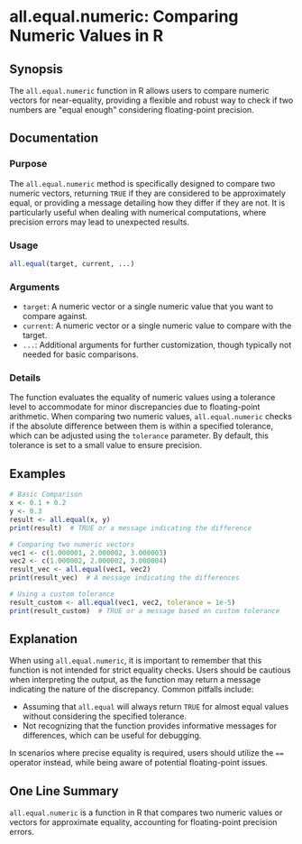 <!--
Meta Description: # all.equal.numeric: Comparing Numeric Values in R ## Synopsis The `all.equal.numeric` function in R allows users to compare numeric vectors for near-...
Meta Keywords: numeric, equal, all, tolerance, function
-->

# all.equal.numeric: Comparing Numeric Values in R

## Synopsis
The `all.equal.numeric` function in R allows users to compare numeric vectors for near-equality, providing a flexible and robust way to check if two numbers are "equal enough" considering floating-point precision.

## Documentation
### Purpose
The `all.equal.numeric` method is specifically designed to compare two numeric vectors, returning `TRUE` if they are considered to be approximately equal, or providing a message detailing how they differ if they are not. It is particularly useful when dealing with numerical computations, where precision errors may lead to unexpected results.

### Usage
```R
all.equal(target, current, ...)
```

### Arguments
- `target`: A numeric vector or a single numeric value that you want to compare against.
- `current`: A numeric vector or a single numeric value to compare with the target.
- `...`: Additional arguments for further customization, though typically not needed for basic comparisons.

### Details
The function evaluates the equality of numeric values using a tolerance level to accommodate for minor discrepancies due to floating-point arithmetic. When comparing two numeric values, `all.equal.numeric` checks if the absolute difference between them is within a specified tolerance, which can be adjusted using the `tolerance` parameter. By default, this tolerance is set to a small value to ensure precision.

## Examples
```R
# Basic Comparison
x <- 0.1 + 0.2
y <- 0.3
result <- all.equal(x, y)
print(result)  # TRUE or a message indicating the difference

# Comparing two numeric vectors
vec1 <- c(1.000001, 2.000002, 3.000003)
vec2 <- c(1.000002, 2.000002, 3.000004)
result_vec <- all.equal(vec1, vec2)
print(result_vec)  # A message indicating the differences

# Using a custom tolerance
result_custom <- all.equal(vec1, vec2, tolerance = 1e-5)
print(result_custom)  # TRUE or a message based on custom tolerance
```

## Explanation
When using `all.equal.numeric`, it is important to remember that this function is not intended for strict equality checks. Users should be cautious when interpreting the output, as the function may return a message indicating the nature of the discrepancy. Common pitfalls include:
- Assuming that `all.equal` will always return `TRUE` for almost equal values without considering the specified tolerance.
- Not recognizing that the function provides informative messages for differences, which can be useful for debugging.

In scenarios where precise equality is required, users should utilize the `==` operator instead, while being aware of potential floating-point issues.

## One Line Summary
`all.equal.numeric` is a function in R that compares two numeric values or vectors for approximate equality, accounting for floating-point precision errors.